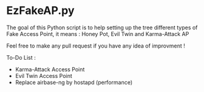EzFakeAP.py
==========
The goal of this Python script is to help setting up the tree different types of
Fake Access Point, it means : Honey Pot, Evil Twin and Karma-Attack AP


Feel free to make any pull request if you have any idea of improvment !

To-Do List :

- Karma-Attack Access Point
- Evil Twin Access Point
- Replace airbase-ng by hostapd (performance)
